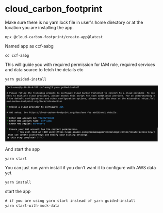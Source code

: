 # cloud_carbon_footprint

Make sure there is no yarn.lock file in user's home directory or at the location you are installing the app.

    npx @cloud-carbon-footprint/create-app@latest

Named app as ccf-aabg

    cd ccf-aabg

This will guide you with required permission for IAM role, required services and data source to fetch the details etc
  
    yarn guided-install

  ![Configuration it will ask for](./images/ccf-config.png)

  And start the app

    yarn start

  You can just run yarm install if you don't want it to configure with AWS data yet.

    yarn install

  start the app

    # if you are using yarn start instead of yarn guided-install
    yarn start-with-mock-data
